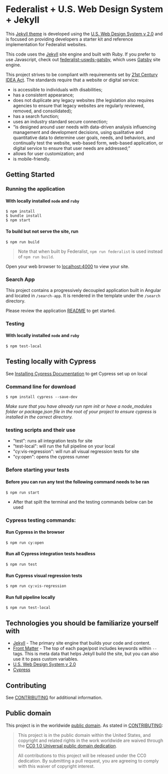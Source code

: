 <!--
  Federalist recommends you use Continuous Integration to automatically test
  and validate any new changes to your site. CircleCI is free for open source
  projcets. You should replace this badge with your own.

  https://circleci.com/
-->

# Federalist + U.S. Web Design System + Jekyll

This [Jekyll theme](https://jekyllrb.com/docs/themes/) is developed using the [U.S. Web Design System v 2.0](https://v2.designsystem.digital.gov) and is focused on providing developers a starter kit and reference implementation for Federalist websites.

This code uses the [Jekyll](https://jekyllrb.com) site engine and built with Ruby. If you prefer to use Javascript, check out [federalist-uswds-gatsby](https://github.com/18F/federalist-uswds-gatsby), which uses [Gatsby](https://gatsbyjs.org) site engine.

This project strives to be compliant with requirements set by [21st Century IDEA Act](https://www.meritalk.com/articles/senate-passes-idea-act/). The standards require that a website or digital service:

- is accessible to individuals with disabilities;
- has a consistent appearance;
- does not duplicate any legacy websites (the legislation also requires agencies to ensure that legacy websites are regularly reviewed, removed, and consolidated);
- has a search function;
- uses an industry standard secure connection;
- “is designed around user needs with data-driven analysis influencing management and development decisions, using qualitative and quantitative data to determine user goals, needs, and behaviors, and continually test the website, web-based form, web-based application, or digital service to ensure that user needs are addressed;”
- allows for user customization; and
- is mobile-friendly.

## Getting Started

### Running the application

#### With locally installed `node` and `ruby`
    $ npm install
    $ bundle install
    $ npm start

#### To build but not serve the site, run
    $ npm run build

> Note that when built by Federalist, `npm run federalist` is used instead of
`npm run build`.

Open your web browser to [localhost:4000](http://localhost:4000/) to view your
site.

### Search App
This project contains a progressively decoupled application built in Angular and located in `/search-app`.  It is rendered in the template under the `/search` directory.

Please review the application [README](search-app/README.md) to get started.

### Testing

#### With locally installed `node` and `ruby`
    $ npm test-local

## Testing locally with Cypress
See [Installing Cypress Documentation](https://docs.cypress.io/guides/getting-started/installing-cypress#System-requirements) to get Cypress set up on local

### Command line for download
    $ npm install cypress --save-dev
*Make sure that you have already run npm init or have a node_modules folder or package.json file in the root of your project to ensure cypress is installed in the correct directory.*

### testing scripts and their use
* "test": runs all integration tests for site
* "test-local": will run the full pipeline on your local 
* "cy:vis-regression": will run all visual regression tests for site
* "cy:open": opens the cypress runner 

### Before starting your tests
#### Before you can run any test the following command needs to be ran
    $ npm run start
* After that spilt the terminal and the testing commands below can be used

### Cypress testing commands:

#### Run Cypress in the browser
    $ npm run cy:open

#### Run all Cypress integration tests headless
    $ npm run test

#### Run Cypress visual regression tests
    $ npm run cy:vis-regression

#### Run full pipeline locally
    $ npm run test-local

## Technologies you should be familiarize yourself with

- [Jekyll](https://jekyllrb.com/docs/) - The primary site engine that builds your code and content.
- [Front Matter](https://jekyllrb.com/docs/frontmatter) - The top of each page/post includes keywords within `--` tags. This is meta data that helps Jekyll build the site, but you can also use it to pass custom variables.
- [U.S. Web Design System v 2.0](https://v2.designsystem.digital.gov)
- [Cypress](https://docs.cypress.io/guides/overview/why-cypress)


## Contributing

See [CONTRIBUTING](CONTRIBUTING.md) for additional information.


## Public domain

This project is in the worldwide [public domain](LICENSE.md). As stated in [CONTRIBUTING](CONTRIBUTING.md):

> This project is in the public domain within the United States, and copyright
> and related rights in the work worldwide are waived through the [CC0 1.0
> Universal public domain dedication](https://creativecommons.org/publicdomain/zero/1.0/).
>
> All contributions to this project will be released under the CC0 dedication.
> By submitting a pull request, you are agreeing to comply with this waiver of
> copyright interest.
